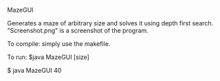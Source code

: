 MazeGUI

Generates a maze of arbitrary size and solves it using depth first search. "Screenshot.png" is a screenshot of the program.

To compile: simply use the makefile.

To run: $java MazeGUI [size]<p>
$ java MazeGUI 40
